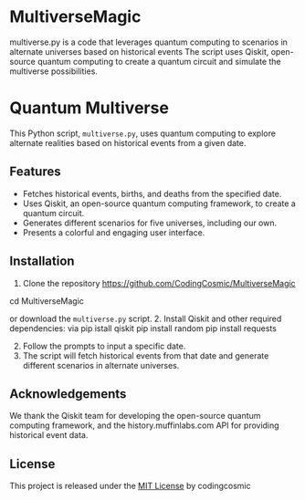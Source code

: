 # MultiverseMagic
multiverse.py is a code that leverages quantum computing to scenarios in alternate universes based on historical events The script uses Qiskit, open-source quantum computing  to create a quantum circuit and simulate the multiverse possibilities. 
# Quantum Multiverse

This Python script, `multiverse.py`, uses quantum computing to explore alternate realities based on historical events from a given date.

## Features

- Fetches historical events, births, and deaths from the specified date.
- Uses Qiskit, an open-source quantum computing framework, to create a quantum circuit.
- Generates different scenarios for five universes, including our own.
- Presents a colorful and engaging user interface.

## Installation

1. Clone the repository https://github.com/CodingCosmic/MultiverseMagic 

cd MultiverseMagic 

or download the `multiverse.py` script.
2. Install Qiskit and other required dependencies: via pip istall qiskit pip install random pip install requests 



2. Follow the prompts to input a specific date.
3. The script will fetch historical events from that date and generate different scenarios in alternate universes.

## Acknowledgements

We thank the Qiskit team for developing the open-source quantum computing framework, and the history.muffinlabs.com API for providing historical event data.

## License

This project is released under the [MIT License](LICENSE) by codingcosmic 
